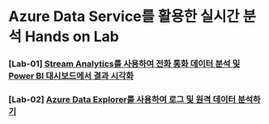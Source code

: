 # Azure Data Service를 활용한 실시간 분석 Hands on Lab

### [Lab-01] <a href="https://github.com/ghahm/HOL-REALTIME-ANALYTICS-with-Azure-Service/wiki/Lab-01.-Stream-Analytics를-사용하여-전화-통화-데이터-분석-및-Power-BI-대시보드에서-결과-시각화">Stream Analytics를 사용하여 전화 통화 데이터 분석 및 Power BI 대시보드에서 결과 시각화</a>

### [Lab-02] <a href="https://github.com/ghahm/HOL-REALTIME-ANALYTICS-with-Azure-Service/wiki/Lab-02.-Azure-Data-Explorer를-사용하여-로그-및-원격-데이터-분석하기">Azure Data Explorer를 사용하여 로그 및 원격 데이터 분석하기</a>
